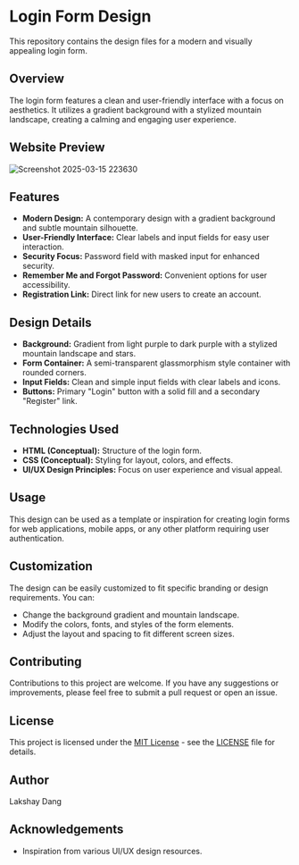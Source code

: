 # Login Form Design

This repository contains the design files for a modern and visually appealing login form.

## Overview

The login form features a clean and user-friendly interface with a focus on aesthetics. It utilizes a gradient background with a stylized mountain landscape, creating a calming and engaging user experience.

## Website Preview

![Screenshot 2025-03-15 223630](https://github.com/user-attachments/assets/ea9b5d0f-6107-49fc-810a-52e537901f46)

## Features

* **Modern Design:** A contemporary design with a gradient background and subtle mountain silhouette.
* **User-Friendly Interface:** Clear labels and input fields for easy user interaction.
* **Security Focus:** Password field with masked input for enhanced security.
* **Remember Me and Forgot Password:** Convenient options for user accessibility.
* **Registration Link:** Direct link for new users to create an account.

## Design Details

* **Background:** Gradient from light purple to dark purple with a stylized mountain landscape and stars.
* **Form Container:** A semi-transparent glassmorphism style container with rounded corners.
* **Input Fields:** Clean and simple input fields with clear labels and icons.
* **Buttons:** Primary "Login" button with a solid fill and a secondary "Register" link.

## Technologies Used

* **HTML (Conceptual):** Structure of the login form.
* **CSS (Conceptual):** Styling for layout, colors, and effects.
* **UI/UX Design Principles:** Focus on user experience and visual appeal.

## Usage

This design can be used as a template or inspiration for creating login forms for web applications, mobile apps, or any other platform requiring user authentication.

## Customization

The design can be easily customized to fit specific branding or design requirements. You can:

* Change the background gradient and mountain landscape.
* Modify the colors, fonts, and styles of the form elements.
* Adjust the layout and spacing to fit different screen sizes.

## Contributing

Contributions to this project are welcome. If you have any suggestions or improvements, please feel free to submit a pull request or open an issue.

## License

This project is licensed under the [MIT License](LICENSE) - see the [LICENSE](LICENSE) file for details.

## Author

Lakshay Dang

## Acknowledgements

* Inspiration from various UI/UX design resources.
